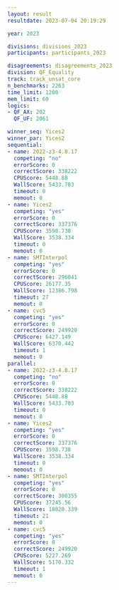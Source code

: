 ```yaml
---
layout: result
resultdate: 2023-07-04 20:19:29

year: 2023

divisions: divisions_2023
participants: participants_2023

disagreements: disagreements_2023
division: QF_Equality
track: track_unsat_core
n_benchmarks: 2263
time_limit: 1200
mem_limit: 60
logics:
- QF_AX: 202
  QF_UF: 2061

winner_seq: Yices2
winner_par: Yices2
sequential:
- name: 2022-z3-4.8.17
  competing: "no"
  errorScore: 0
  correctScore: 338222
  CPUScore: 5448.88
  WallScore: 5433.783
  timeout: 0
  memout: 0
- name: Yices2
  competing: "yes"
  errorScore: 0
  correctScore: 337376
  CPUScore: 3598.738
  WallScore: 3538.334
  timeout: 0
  memout: 0
- name: SMTInterpol
  competing: "yes"
  errorScore: 0
  correctScore: 296041
  CPUScore: 26177.35
  WallScore: 12386.798
  timeout: 27
  memout: 0
- name: cvc5
  competing: "yes"
  errorScore: 0
  correctScore: 249920
  CPUScore: 6427.149
  WallScore: 6370.442
  timeout: 1
  memout: 0
parallel:
- name: 2022-z3-4.8.17
  competing: "no"
  errorScore: 0
  correctScore: 338222
  CPUScore: 5448.88
  WallScore: 5433.783
  timeout: 0
  memout: 0
- name: Yices2
  competing: "yes"
  errorScore: 0
  correctScore: 337376
  CPUScore: 3598.738
  WallScore: 3538.334
  timeout: 0
  memout: 0
- name: SMTInterpol
  competing: "yes"
  errorScore: 0
  correctScore: 300355
  CPUScore: 37245.56
  WallScore: 18020.339
  timeout: 21
  memout: 0
- name: cvc5
  competing: "yes"
  errorScore: 0
  correctScore: 249920
  CPUScore: 5227.269
  WallScore: 5170.332
  timeout: 1
  memout: 0
---
```

